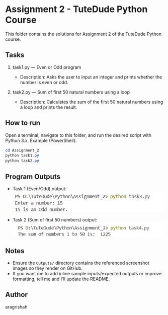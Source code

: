 # Assignment 2 - TuteDude Python Course

This folder contains the solutions for Assignment 2 of the TuteDude Python course.

## Tasks

1. task1.py — Even or Odd program
   - Description: Asks the user to input an integer and prints whether the number is even or odd.

2. task2.py — Sum of first 50 natural numbers using a loop
   - Description: Calculates the sum of the first 50 natural numbers using a loop and prints the result.

## How to run

Open a terminal, navigate to this folder, and run the desired script with Python 3.x. Example (PowerShell):

```powershell
cd Assignment_2
python task1.py
python task2.py
```

## Program Outputs

- Task 1 (Even/Odd) output:
  ![Task3 Output](Outputs/task1.png)

- Task 2 (Sum of first 50 numbers) output:
  ![Task4 Output](Outputs/task2.png)

## Notes

- Ensure the `Outputs/` directory contains the referenced screenshot images so they render on GitHub.
- If you want me to add inline sample inputs/expected outputs or improve formatting, tell me and I'll update the README.

## Author

aragrishah
